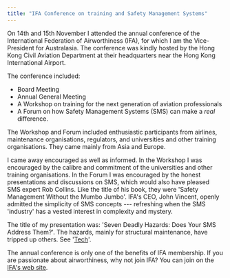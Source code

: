 ```yaml
---
title: "IFA Conference on training and Safety Management Systems"
---
```


On 14th and 15th November I attended the annual conference of the International
Federation of Airworthiness (IFA), for which I am the Vice-President for
Australasia. The conference was kindly hosted by the Hong Kong Civil Aviation
Department at their headquarters near the Hong Kong International Airport.

The conference included:

- Board Meeting
- Annual General Meeting
- A Workshop on training for the next generation of aviation professionals
- A Forum on how Safety Management Systems (SMS) can make a *real* difference.

The Workshop and Forum included enthusiastic participants from airlines, maintenance organisations, regulators, and universities and other training organisations. They came mainly from Asia and Europe.

I came away encouraged as well as informed. In the Workshop I was encouraged by
the calibre and commitment of the universities and other training organisations.
In the Forum I was encouraged by the honest presentations and discussions on
SMS, which would also have pleased SMS expert Rob Collins. Like the title of his
book, they were 'Safety Management Without the Mumbo Jumbo'. IFA's CEO, John
Vincent, openly admitted the simplicity of SMS concepts --- refreshing when the
SMS 'industry' has a vested interest in complexity and mystery.

The title of my presentation was: 'Seven Deadly Hazards: Does Your SMS Address
Them?'. The hazards, mainly for structural maintenance, have tripped up others.
See '[Tech](http://steveswift.com.au/papers/)'.

The annual conference is only one of the benefits of IFA membership. If you are
passionate about airworthiness, why not join IFA? You can join on the [IFA's web
site](https://www.ifairworthy.com).
